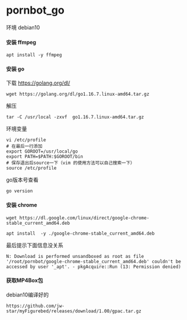 # pornbot_go

环境 debian10

#### 安装 ffmpeg
```
apt install -y ffmpeg
```

#### 安装 go


下载  https://golang.org/dl/
```
wget https://golang.org/dl/go1.16.7.linux-amd64.tar.gz
```

解压
```
tar -C /usr/local -zxvf  go1.16.7.linux-amd64.tar.gz
```

环境变量

```
vi /etc/profile
# 在最后一行添加
export GOROOT=/usr/local/go
export PATH=$PATH:$GOROOT/bin
# 保存退出后source一下（vim 的使用方法可以自己搜索一下）
source /etc/profile
```
go版本号查看

```
go version
```
#### 安装 chrome

```
wget https://dl.google.com/linux/direct/google-chrome-stable_current_amd64.deb
```

```
apt install  -y ./google-chrome-stable_current_amd64.deb
```

最后提示下面信息没关系

```
N: Download is performed unsandboxed as root as file '/root/pornbot/google-chrome-stable_current_amd64.deb' couldn't be accessed by user '_apt'. - pkgAcquire::Run (13: Permission denied)
```

#### 获取MP4Box包

debian10编译好的
```
https://github.com/jw-star/myFigurebed/releases/download/1.00/gpac.tar.gz
```




